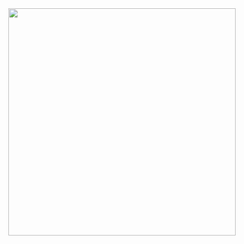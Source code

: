 <div align="center">
  <div>
    <img src="https://64.media.tumblr.com/f4b7a602c7c2317facbf0244e24e510f/75426129d68cb8b6-d7/s540x810/615903390c49dfa36778eefc26953a90e41caf2c.jpg" width="450px" align="center">
  </div>
</div>
